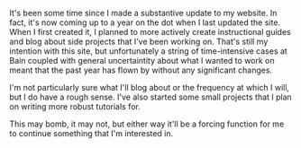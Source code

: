 It's been some time since I made a substantive update to my website. In fact, it's now coming up to a year on the dot when I last updated the site. When I first created it, I planned to more actively create instructional guides and blog about side projects that I've been working on. That's still my intention with this site, but unfortunately a string of time-intensive cases at Bain coupled with general uncertaintity about what I wanted to work on meant that the past year has flown by without any significant changes.  

I'm not particularly sure what I'll blog about or the frequency at which I will, but I do have a rough sense. I've also started some small projects that I plan on writing more robust tutorials for. 

This may bomb, it may not, but either way it'll be a forcing function for me to continue something that I'm interested in. 